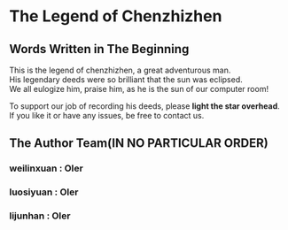 # The Legend of Chenzhizhen

## Words Written in The Beginning

This is the legend of chenzhizhen, a great adventurous man.   
His legendary deeds were so brilliant that the sun was eclipsed.   
We all eulogize him, praise him, as he is the sun of our computer room!

To support our job of recording his deeds, please **light the star overhead**.   
If you like it or have any issues, be free to contact us.

## The Author Team(IN NO PARTICULAR ORDER)

### weilinxuan : OIer
### luosiyuan : OIer
### lijunhan : OIer
